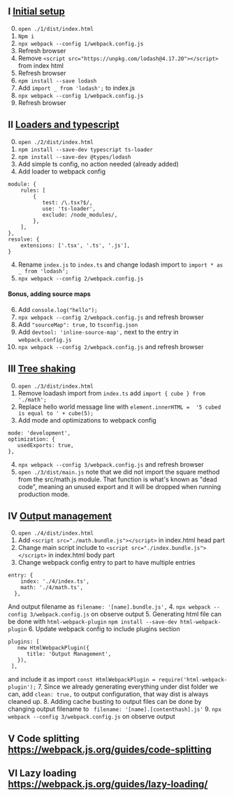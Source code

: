 ## I [Initial setup](https://webpack.js.org/guides/getting-started/#basic-setup)

0. `open ./1/dist/index.html`
1. `Npm i`
2. `npx webpack --config 1/webpack.config.js`
3. Refresh browser
3. Remove `<script src="https://unpkg.com/lodash@4.17.20"></script>` from index html
4. Refresh browser
5. `npm install --save lodash`
6. Add `import _ from 'lodash';` to index.js
7. `npx webpack --config 1/webpack.config.js`
8. Refresh browser

## II [Loaders and typescript](https://webpack.js.org/guides/typescript/)

0. `open ./2/dist/index.html`
0. `npm install --save-dev typescript ts-loader`
1. `npm install --save-dev @types/lodash`
2. Add simple ts config, no action needed (already added)
3. Add loader to webpack config 
``` 
module: {
    rules: [
        {
           test: /\.tsx?$/,
           use: 'ts-loader',
           exclude: /node_modules/,
        },
    ],
},
resolve: {
    extensions: ['.tsx', '.ts', '.js'],
}
```
4. Rename `index.js` to `index.ts` and change lodash import to `import * as _ from 'lodash';`
5. `npx webpack --config 2/webpack.config.js`
#### Bonus, adding source maps
6. Add `console.log("hello");`
7. `npx webpack --config 2/webpack.config.js` and refresh browser
9. Add  `"sourceMap": true,` to `tsconfig.json` 
10. Add  `devtool: 'inline-source-map',` next to the entry in `webpack.config.js` 
11. `npx webpack --config 2/webpack.config.js` and refresh browser


## III [Tree shaking](https://webpack.js.org/guides/tree-shaking/)
0. `open ./3/dist/index.html`
1. Remove loadash import from `index.ts` add `import { cube } from './math';`  
2. Replace hello world message line with `element.innerHTML =  '5 cubed is equal to ' + cube(5);`
3. Add mode and optimizations  to webpack config
``` 
mode: 'development',
optimization: {
   usedExports: true,
},
 ```
4. `npx webpack --config 3/webpack.config.js` and refresh browser
5. `open ./3/dist/main.js` note that we did not import the square method from the src/math.js module. That function is what's known as "dead code", meaning an unused export and it will be dropped when running production mode.


## IV [Output management](https://webpack.js.org/guides/output-management/)
0. `open ./4/dist/index.html`
1. Add `<script src="./math.bundle.js"></script>` in index.html head part
2. Change main script include to `<script src="./index.bundle.js"></script>` in index.html body part
3. Change webpack config entry to part to have multiple entries
``` 
entry: {
    index: './4/index.ts',
    math: './4/math.ts',
  },
 ```
And output filename as `filename: '[name].bundle.js',`
4. `npx webpack --config 3/webpack.config.js` on observe output
5. Generating html file can be done with `html-webpack-plugin` `npm install --save-dev html-webpack-plugin`
6. Update webpack config to include plugins section 
```
plugins: [
   new HtmlWebpackPlugin({
      title: 'Output Management',
   }),
 ],
``` 
and include it as import `const HtmlWebpackPlugin = require('html-webpack-plugin');`
7. Since we already generating everything under dist folder we can, add `clean: true,` to output configuration, that way dist is always cleaned up.
8. Adding cache busting to output files can be done by changing output filename to ` filename: '[name].[contenthash].js'` 
9. `npx webpack --config 3/webpack.config.js` on observe output
 
## V Code splitting https://webpack.js.org/guides/code-splitting
## VI Lazy loading https://webpack.js.org/guides/lazy-loading/